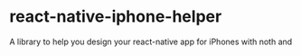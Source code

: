 # react-native-iphone-helper
A library to help you design your react-native app for iPhones with noth and
